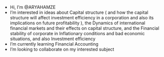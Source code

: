 -  Hi, I’m @ARYAHAMZE
-  I’m interested in ideas about Capital structure ( and how the capital structure will affect investment efficiency in a corporation and also its implications on future profitability ), the Dynamics of international financial markets and their effects on capital structure, and the Financial stability of corporate in Inflationary conditions and bad economic situations, and also Investment efficiency
-  I’m currently learning Financial Accounting
-  I’m looking to collaborate on my interested subject


<!---
ARYAHAMZE/ARYAHAMZE is a ✨ special ✨ repository because its `README.md` (this file) appears on your GitHub profile.
You can click the Preview link to take a look at your changes.
--->
